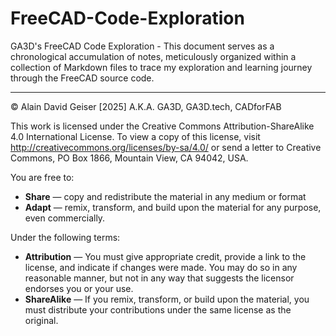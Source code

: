 # FreeCAD-Code-Exploration
GA3D's FreeCAD Code Exploration - This document serves as a chronological accumulation of notes, meticulously organized within a collection of Markdown files to trace my exploration and learning journey through the FreeCAD source code.




-------------
© Alain David Geiser [2025] A.K.A. GA3D, GA3D.tech, CADforFAB

This work is licensed under the Creative Commons Attribution-ShareAlike 4.0 International License. To view a copy of this license, visit http://creativecommons.org/licenses/by-sa/4.0/ or send a letter to Creative Commons, PO Box 1866, Mountain View, CA 94042, USA.

You are free to:

* **Share** — copy and redistribute the material in any medium or format
* **Adapt** — remix, transform, and build upon the material for any purpose, even commercially.

Under the following terms:

* **Attribution** — You must give appropriate credit, provide a link to the license, and indicate if changes were made. You may do so in any reasonable manner, but not in any way that suggests the licensor endorses you or your use.
* **ShareAlike** — If you remix, transform, or build upon the material, you must distribute your contributions under the same license as the original.
